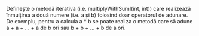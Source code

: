 Definește o metodă iterativă (i.e. multiplyWithSumI(int, int)) care realizează înmulțirea a două numere (i.e. a și b) folosind doar operatorul de adunare. De exemplu, pentru a calcula a * b se poate realiza o metodă care să adune a + a + … + a de b ori sau b + b + … + b de a ori. 
